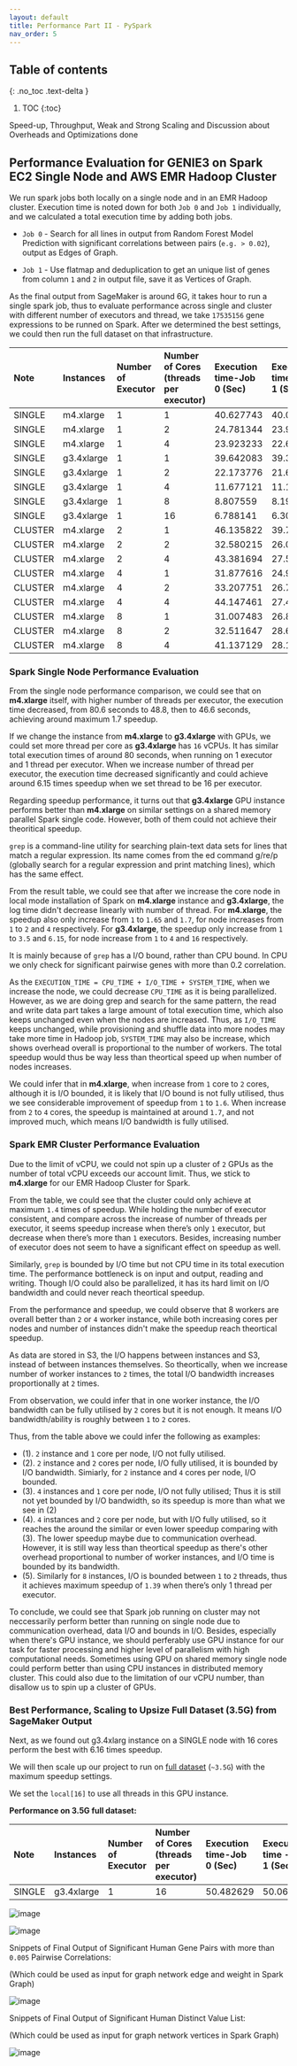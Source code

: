 ```yaml
---
layout: default
title: Performance Part II - PySpark
nav_order: 5
---
```


## Table of contents
{: .no_toc .text-delta }

1. TOC
{:toc}


Speed-up, Throughput, Weak and Strong Scaling and Discussion about Overheads and Optimizations done

## Performance Evaluation for GENIE3 on Spark EC2 Single Node and AWS EMR Hadoop Cluster 

We run spark jobs both locally on a single node and in an EMR Hadoop cluster. Execution time is noted down for both `Job 0` and `Job 1` individually, and we calculated a total execution time by adding both jobs. 

* `Job 0` - Search for all lines in output from Random Forest Model Prediction with significant correlations between pairs (`e.g. > 0.02`), output as Edges of Graph.

* `Job 1` - Use flatmap and deduplication to get an unique list of genes from column `1` and `2` in output file, save it as Vertices of Graph.

As the final output from SageMaker is around 6G, it takes hour to run a single spark job, thus to evaluate performance across single and cluster with different number of executors and thread, we take `17535156` gene expressions to be runned on Spark. After we determined the best settings, we could then run the full dataset on that infrastructure. 

Note	| Instances | 	Number of Executor |	Number of Cores (threads per executor)	| Execution time-Job 0	(Sec) | Execution time - Job 1 (Sec)	| Total execution time	(Sec)| Speedup |
|:-------------|:------------------|:------|:-------------|:------------------|:------|:-------------|:------------------|
SINGLE|m4.xlarge|1|1|40.627743|40.034216|80.661959|1|
SINGLE|m4.xlarge|1|2|24.781344|23.992821|48.774165|1.653784519|
SINGLE|m4.xlarge|1|4|23.923233|22.676687|46.59992|1.730946298|
SINGLE|g3.4xlarge|1|1|39.642083|39.39333|79.035413|1.020579965|
SINGLE|g3.4xlarge|1|2|22.173776|21.679987|43.853763|1.839339511|
SINGLE|g3.4xlarge|1|4|11.677121|11.155805|22.832926|3.532703562|
SINGLE|g3.4xlarge|1|8|8.807559|8.199493|17.007052|4.74285367|
SINGLE|g3.4xlarge|1|16|6.788141|6.307631|13.095772|6.159389382|
CLUSTER|m4.xlarge|2|1|46.135822|39.726582|85.862404|0.939432805|
CLUSTER|m4.xlarge|2|2|32.580215|26.086063|58.666278|1.374928865|
CLUSTER|m4.xlarge|2|4|43.381694|27.571182|70.952876|1.13683847|
CLUSTER|m4.xlarge|4|1|31.877616|24.982805|56.860421|1.418595881|
CLUSTER|m4.xlarge|4|2|33.207751|26.703331|59.911082|1.346361246|
CLUSTER|m4.xlarge|4|4|44.147461|27.483234|71.630695|1.126080921|
CLUSTER|m4.xlarge|8|1|31.007483|26.814587|57.82207|1.395002963|
CLUSTER|m4.xlarge|8|2|32.511647|28.663032|61.174679|1.318551406|
CLUSTER|m4.xlarge|8|4|41.137129|28.146272|69.283401|1.164232094|
 
### Spark Single Node Performance Evaluation
 
From the single node performance comparison, we could see that on **m4.xlarge** itself, with higher number of threads per executor, the execution time decreased, from 80.6 seconds to 48.8, then to 46.6 seconds, achieving around maximum 1.7 speedup. 

If we change the instance from **m4.xlarge** to **g3.4xlarge** with GPUs, we could set more thread per core as **g3.4xlarge** has `16` vCPUs. It has similar total execution times of around 80 seconds, when running on 1 executor and 1 thread per executor. When we increase number of thread per executor, the execution time decreased significantly and could achieve around 6.15 times speedup when we set thread to be 16 per executor.

Regarding speedup performance, it turns out that **g3.4xlarge** GPU instance performs better than **m4.xlarge** on similar settings on a shared memory parallel Spark single code. However, both of them could not achieve their theoritical speedup.

`grep` is a command-line utility for searching plain-text data sets for lines that match a regular expression. Its name comes from the ed command g/re/p (globally search for a regular expression and print matching lines), which has the same effect. 

From the result table, we could see that after we increase the core node in local mode installation of Spark on **m4.xlarge** instance and **g3.4xlarge**, the log time didn't decrease linearly with number of thread. For **m4.xlarge**, the speedup also only increase from `1` to `1.65` and `1.7`, for node increases from `1` to `2` and `4` respectively. For **g3.4xlarge**, the speedup only increase from `1` to `3.5` and `6.15`, for node increase from `1` to `4` and `16` respectively. 

It is mainly because of `grep` has a I/O bound, rather than CPU bound. In CPU we only check for significant pairwise genes with more than 0.2 correlation.

As the `EXECUTION_TIME = CPU_TIME + I/O_TIME + SYSTEM_TIME`, when we increase the node, we could decrease `CPU_TIME` as it is being parallelized. However, as we are doing grep and search for the same pattern, the read and write data part takes a large amount of total execution time, which also keeps unchanged even when the nodes are increased. Thus, as `I/O_TIME` keeps unchanged, while provisioning and shuffle data into more nodes may take more time in Hadoop job, `SYSTEM_TIME` may also be increase, which shows overhead overall is proportional to the number of workers. The total speedup would thus be way less than theortical speed up when number of nodes increases.

We could infer that in **m4.xlarge**, when increase from `1` core to `2` cores, although it is I/O bounded, it is likely that I/O bound is not fully utilised, thus we see considerable improvement of speedup from `1` to `1.6`. When increase from `2` to `4` cores, the speedup is maintained at around `1.7`, and not improved much, which means I/O bandwidth is fully utilised.
 
### Spark EMR Cluster Performance Evaluation

Due to the limit of vCPU, we could not spin up a cluster of `2` GPUs as the number of total vCPU exceeds our account limit. Thus, we stick to **m4.xlarge** for our EMR Hadoop Cluster for Spark. 

From the table, we could see that the cluster could only achieve at maximum `1.4` times of speedup. While holding the number of executor consistent, and compare across the increase of number of threads per executor, it seems speedup increase when there’s only `1` executor, but decrease when there’s more than `1` executors. Besides, increasing number of executor does not seem to have a significant effect on speedup as well. 

Similarly, `grep` is bounded by I/O time but not CPU time in its total execution time. The performance bottleneck is on input and output, reading and writing. Though I/O could also be parallelized, it has its hard limit on I/O bandwidth and could never reach theortical speedup.

From the performance and speedup, we could observe that 8 workers are overall better than `2` or `4` worker instance, while both increasing cores per nodes and number of instances didn't make the speedup reach theortical speedup.

As data are stored in S3, the I/O happens between instances and S3, instead of between instances themselves. So theortically, when we increase number of worker instances to `2` times, the total I/O bandwidth increases proportionally at `2` times. 

From observation, we could infer that in one worker instance, the I/O bandwidth can be fully utilised by `2` cores but it is not enough. It means I/O bandwidth/ability is roughly between `1` to `2` cores. 

Thus, from the table above we could infer the following as examples:
 
* (1). `2` instance and `1` core per node, I/O not fully utilised.
* (2). `2` instance and `2` cores per node, I/O fully utilised, it is bounded by I/O bandwidth. Simiarly, for `2` instance and `4` cores per node, I/O bounded.
* (3). `4` instances and `1` core per node, I/O not fully utilised; Thus it is still not yet bounded by I/O bandwidth, so its speedup is more than what we see in (2)
* (4). `4` instances and `2` core per node,  but with I/O fully utilised, so it reaches the around the similar or even lower speedup comparing with (3). The lower speedup maybe due to communication overhead. However, it is still way less than theortical speedup as there's other overhead proportional to number of worker instances, and I/O time is bounded by its bandwidth.
* (5). Similarly for `8` instances, I/O is bounded between `1` to `2` threads, thus it achieves maximum speedup of `1.39` when there’s only 1 thread per executor. 

To conclude, we could see that Spark job running on cluster may not neccessarily perform better than running on single node due to communication overhead, data I/O and bounds in I/O. Besides, especially when there's GPU instance, we should perferably use GPU instance for our task for faster processing and higher level of parallelism with high computational needs. Sometimes using GPU on shared memory single node could perform better than using CPU instances in distributed memory cluster. This could also due to the limitation of our vCPU number, than disallow us to spin up a cluster of GPUs.

### Best Performance, Scaling to Upsize Full Dataset (3.5G) from SageMaker Output

Next, as we found out g3.4xlarg instance on a SINGLE node with 16 cores perform the best with 6.16 times speedup.

We will then scale up our project to run on [full dataset](https://cs205-final.s3.amazonaws.com/output/healthy_0_3000_alljobs) (`~3.5G`) with the maximum speedup settings. 

We set the `local[16]` to use all threads in this GPU instance. 

**Performance on 3.5G full dataset:**

| Note	| Instances | 	Number of Executor |	Number of Cores (threads per executor)	| Execution time-Job 0	(Sec) | Execution time - Job 1 (Sec)	| Total execution time	(Sec)| Speedup |
|:-------------|:------------------|:------|:-------------|:------------------|:------|:-------------|:------------------|
|SINGLE | g3.4xlarge | 1 | 16 | 50.482629 | 50.066045 | 100.548674 | N/A|


![image](https://user-images.githubusercontent.com/6150979/117566474-567f8b80-b0e9-11eb-9af4-606bc5fb0c95.png)

![image](https://user-images.githubusercontent.com/6150979/117566454-49629c80-b0e9-11eb-90e6-d043bd821cf8.png)

Snippets of Final Output of Significant Human Gene Pairs with more than `0.005` Pairwise Correlations:

(Which could be used as input for graph network edge and weight in Spark Graph)

![image](https://user-images.githubusercontent.com/6150979/117566548-c9890200-b0e9-11eb-8eea-cbee2f75acd3.png)

Snippets of Final Output of Significant Human Distinct Value List:

(Which could be used as input for graph network vertices in Spark Graph)

![image](https://user-images.githubusercontent.com/6150979/117566556-ddccff00-b0e9-11eb-823b-fb6fa673c8ef.png)



